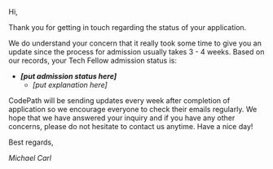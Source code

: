 Hi,

Thank you for getting in touch regarding the status of your application. 

We do understand your concern that it really took some time to give you an update since the process for admission usually takes 3 - 4 weeks. Based on our records, your Tech Fellow admission status is:

- ***[put admission status here]***
  - *[put explanation here]*

CodePath will be sending updates every week after completion of application so we encourage everyone to check their emails regularly. We hope that we have answered your inquiry and if you have any other concerns, please do not hesitate to contact us anytime. Have a nice day!

Best regards,

*Michael Carl*
